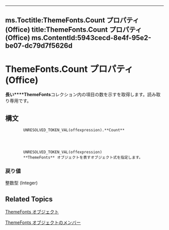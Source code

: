 

---
ms.Toctitle:ThemeFonts.Count プロパティ (Office)
title:ThemeFonts.Count プロパティ (Office)
ms.ContentId:5943cecd-8e4f-95e2-be07-dc79d7f5626d
---
# ThemeFonts.Count プロパティ (Office)




**長い****ThemeFonts**コレクション内の項目の数を示すを取得します。読み取り専用です。

## 構文

            UNRESOLVED_TOKEN_VAL(offexpression).**Count**




            UNRESOLVED_TOKEN_VAL(offexpression)
            **ThemeFonts** オブジェクトを表すオブジェクト式を指定します。

### 戻り値
整数型 (Integer)





## Related Topics

[ThemeFonts オブジェクト](393865af-f008-d26c-5b82-9ae79766e511.md)

[ThemeFonts オブジェクトのメンバー](3ee20de9-c245-4432-e352-857326e08561.md)




